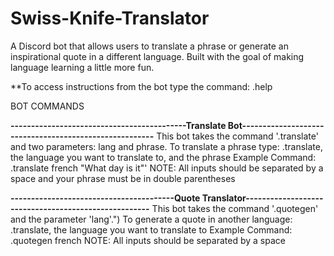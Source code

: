 # Swiss-Knife-Translator
A Discord bot that allows users to translate a phrase or generate an inspirational quote in a different language. Built with the goal of making language learning a little more fun.

**To access instructions from the bot type the command: .help

BOT COMMANDS

**-------------------------------------------Translate Bot-------------------------------------------------------**
This bot takes the command '.translate' and two parameters: lang and phrase.
To translate a phrase type: .translate, the language you want to translate to, and the phrase
Example Command: .translate french "What day is it"'
NOTE: All inputs should be separated by a space and your phrase must be in double parentheses

**----------------------------------------Quote Translator-----------------------------------------------------**
This bot takes the command '.quotegen' and the parameter 'lang'.")
To generate a quote in another language: .translate, the language you want to translate to
Example Command: .quotegen french
NOTE: All inputs should be separated by a space
